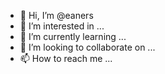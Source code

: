 - 👋 Hi, I’m @eaners
- 👀 I’m interested in ...
- 🌱 I’m currently learning ...
- 💞️ I’m looking to collaborate on ...
- 📫 How to reach me ...

<!---
eaners/eaners is a ✨ special ✨ repository because its `README.md` (this file) appears on your GitHub profile.
You can click the Preview link to take a look at your changes.
--->
